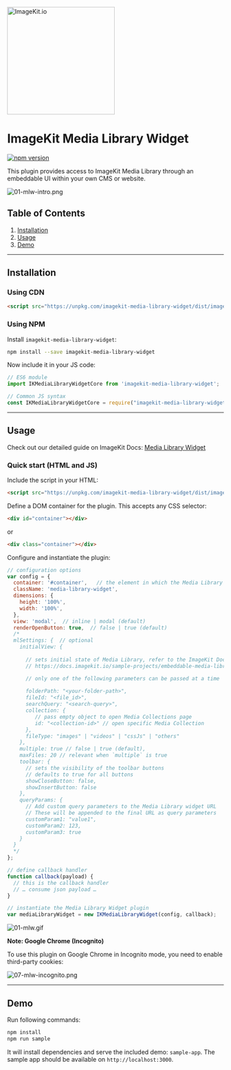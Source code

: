 [<img width="250" alt="ImageKit.io" src="https://raw.githubusercontent.com/imagekit-developer/imagekit-javascript/master/assets/imagekit-light-logo.svg"/>](https://imagekit.io)

# ImageKit Media Library Widget

[![npm version](https://img.shields.io/npm/v/imagekit-media-library-widget)](https://www.npmjs.com/package/imagekit-media-library-widget)

This plugin provides access to ImageKit Media Library through an embeddable UI within your own CMS or website.

![01-mlw-intro.png](assets/screenshots/01-mlw-intro.png)

## Table of Contents

1. [Installation](#installation)
1. [Usage](#usage)
1. [Demo](#demo)

---

## Installation

### Using CDN

```html
<script src="https://unpkg.com/imagekit-media-library-widget/dist/imagekit-media-library-widget.min.js"></script>
```

### Using NPM

Install `imagekit-media-library-widget`:

```bash
npm install --save imagekit-media-library-widget
```

Now include it in your JS code:

```js
// ES6 module
import IKMediaLibraryWidgetCore from 'imagekit-media-library-widget';

// Common JS syntax
const IKMediaLibraryWidgetCore = require("imagekit-media-library-widget");
```
---

## Usage

Check out our detailed guide on ImageKit Docs: [Media Library Widget](https://docs.imagekit.io/sample-projects/embeddable-media-library-widget)

### Quick start (HTML and JS)

Include the script in your HTML:

```html
<script src="https://unpkg.com/imagekit-media-library-widget/dist/imagekit-media-library-widget.min.js"></script>
```

Define a DOM container for the plugin. This accepts any CSS selector:

```html
<div id="container"></div>
```
or
```html
<div class="container"></div>
```

Configure and instantiate the plugin:

```js
// configuration options
var config = {
  container: '#container',   // the element in which the Media Library Widget will be rendered
  className: 'media-library-widget',
  dimensions: {
    height: '100%',
    width: '100%',
  },
  view: 'modal',  // inline | modal (default)
  renderOpenButton: true,  // false | true (default)
  /*
  mlSettings: {  // optional
    initialView: {  
      
      // sets initial state of Media Library, refer to the ImageKit Docs for more information
      // https://docs.imagekit.io/sample-projects/embeddable-media-library-widget

      // only one of the following parameters can be passed at a time
    
      folderPath: "<your-folder-path>",
      fileId: "<file_id>",
      searchQuery: "<search-query>",
      collection: { 
         // pass empty object to open Media Collections page
         id: "<collection-id>" // open specific Media Collection
      },
      fileType: "images" | "videos" | "cssJs" | "others"
    },
    multiple: true // false | true (default),
    maxFiles: 20 // relevant when `multiple` is true
    toolbar: {
      // sets the visibility of the toolbar buttons
      // defaults to true for all buttons
      showCloseButton: false,
      showInsertButton: false
    },
    queryParams: {
      // Add custom query parameters to the Media Library widget URL
      // These will be appended to the final URL as query parameters
      customParam1: "value1",
      customParam2: 123,
      customParam3: true
    }
  }
  */
};

// define callback handler
function callback(payload) {
  // this is the callback handler
  // … consume json payload …
}

// instantiate the Media Library Widget plugin
var mediaLibraryWidget = new IKMediaLibraryWidget(config, callback);
```

![01-mlw.gif](assets/gifs/01-mlw.gif)

**Note: Google Chrome (Incognito)**

To use this plugin on Google Chrome in Incognito mode, you need to enable third-party cookies:

![07-mlw-incognito.png](assets/screenshots/07-mlw-incognito.png)

---

## Demo

Run following commands:

```bash
npm install
npm run sample
```
It will install dependencies and serve the included demo: `sample-app`.
The sample app should be available on `http://localhost:3000`.

